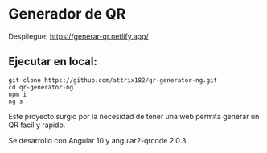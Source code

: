 # Generador de QR

Despliegue: https://generar-qr.netlify.app/

## Ejecutar en local:
    git clone https://github.com/attrix182/qr-generator-ng.git
    cd qr-generator-ng
    npm i
    ng s

Este proyecto surgio por la necesidad de tener una web permita generar un QR facil y rapido.

Se desarrollo con Angular 10 y angular2-qrcode 2.0.3.


